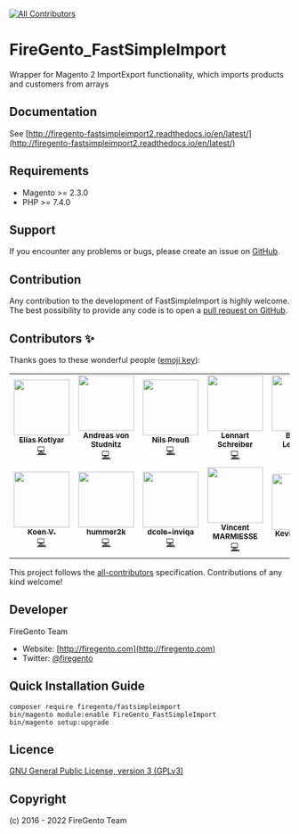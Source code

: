 <!-- ALL-CONTRIBUTORS-BADGE:START - Do not remove or modify this section -->
[![All Contributors](https://img.shields.io/badge/all_contributors-12-orange.svg?style=flat-square)](#contributors-)
<!-- ALL-CONTRIBUTORS-BADGE:END -->
# FireGento_FastSimpleImport

Wrapper for Magento 2 ImportExport functionality, which imports products and customers from arrays


## Documentation

See [http://firegento-fastsimpleimport2.readthedocs.io/en/latest/](http://firegento-fastsimpleimport2.readthedocs.io/en/latest/)

## Requirements

- Magento >= 2.3.0
- PHP >= 7.4.0

## Support

If you encounter any problems or bugs, please create an issue on [GitHub](https://github.com/magento-hackathon/FireGento_FastSimpleImport/issues).

## Contribution

Any contribution to the development of FastSimpleImport is highly welcome. The best possibility to provide any code is to open a [pull request on GitHub](https://help.github.com/articles/using-pull-requests).

## Contributors ✨

Thanks goes to these wonderful people ([emoji key](https://allcontributors.org/docs/en/emoji-key)):

<!-- ALL-CONTRIBUTORS-LIST:START - Do not remove or modify this section -->
<!-- prettier-ignore-start -->
<!-- markdownlint-disable -->
<table>
  <tr>
    <td align="center"><a href="https://github.com/EliasKotlyar"><img src="https://avatars0.githubusercontent.com/u/9529505?v=4" width="100px;" alt=""/><br /><sub><b>Elias Kotlyar</b></sub></a><br /><a href="https://github.com/firegento/FireGento_FastSimpleImport2/commits?author=EliasKotlyar" title="Code">💻</a></td>
    <td align="center"><a href="http://www.integer-net.de/agentur/andreas-von-studnitz/"><img src="https://avatars1.githubusercontent.com/u/662059?v=4" width="100px;" alt=""/><br /><sub><b>Andreas von Studnitz</b></sub></a><br /><a href="https://github.com/firegento/FireGento_FastSimpleImport2/commits?author=avstudnitz" title="Code">💻</a></td>
    <td align="center"><a href="https://github.com/nhp"><img src="https://avatars3.githubusercontent.com/u/512911?v=4" width="100px;" alt=""/><br /><sub><b>Nils Preuß</b></sub></a><br /><a href="https://github.com/firegento/FireGento_FastSimpleImport2/commits?author=nhp" title="Code">💻</a></td>
    <td align="center"><a href="https://www.webzap.eu/"><img src="https://avatars1.githubusercontent.com/u/563328?v=4" width="100px;" alt=""/><br /><sub><b>Lennart Schreiber</b></sub></a><br /><a href="https://github.com/firegento/FireGento_FastSimpleImport2/commits?author=Kipperlenny" title="Code">💻</a></td>
    <td align="center"><a href="http://www.youwe.nl/"><img src="https://avatars1.githubusercontent.com/u/701008?v=4" width="100px;" alt=""/><br /><sub><b>Bogdan Lewinsky</b></sub></a><br /><a href="https://github.com/firegento/FireGento_FastSimpleImport2/commits?author=blewinsky" title="Code">💻</a></td>
    <td align="center"><a href="https://github.com/rosenberger-e-conomix"><img src="https://avatars3.githubusercontent.com/u/47806105?v=4" width="100px;" alt=""/><br /><sub><b>rosenberger-e-conomix</b></sub></a><br /><a href="https://github.com/firegento/FireGento_FastSimpleImport2/commits?author=rosenberger-e-conomix" title="Code">💻</a></td>
    <td align="center"><a href="https://www.schmengler-se.de/"><img src="https://avatars1.githubusercontent.com/u/367320?v=4" width="100px;" alt=""/><br /><sub><b>Fabian Schmengler /></b></sub></a><br /><a href="https://github.com/firegento/FireGento_FastSimpleImport2/commits?author=schmengler" title="Code">💻</a></td>
  </tr>
  <tr>
    <td align="center"><a href="https://github.com/koenner01"><img src="https://avatars3.githubusercontent.com/u/13639210?v=4" width="100px;" alt=""/><br /><sub><b>Koen V.</b></sub></a><br /><a href="https://github.com/firegento/FireGento_FastSimpleImport2/commits?author=koenner01" title="Code">💻</a></td>
    <td align="center"><a href="https://github.com/hummer2k"><img src="https://avatars1.githubusercontent.com/u/2178371?v=4" width="100px;" alt=""/><br /><sub><b>hummer2k</b></sub></a><br /><a href="https://github.com/firegento/FireGento_FastSimpleImport2/commits?author=hummer2k" title="Code">💻</a></td>
    <td align="center"><a href="https://github.com/dcole-inviqa"><img src="https://avatars0.githubusercontent.com/u/6168391?v=4" width="100px;" alt=""/><br /><sub><b>dcole-inviqa</b></sub></a><br /><a href="https://github.com/firegento/FireGento_FastSimpleImport2/commits?author=dcole-inviqa" title="Code">💻</a></td>
    <td align="center"><a href="https://github.com/VincentMarmiesse"><img src="https://avatars0.githubusercontent.com/u/1949412?v=4" width="100px;" alt=""/><br /><sub><b>Vincent MARMIESSE</b></sub></a><br /><a href="https://github.com/firegento/FireGento_FastSimpleImport2/commits?author=VincentMarmiesse" title="Code">💻</a></td>
    <td align="center"><a href="https://github.com/kkrieger85"><img src="https://avatars2.githubusercontent.com/u/4435523?v=4" width="100px;" alt=""/><br /><sub><b>Kevin Krieger</b></sub></a><br /><a href="https://github.com/firegento/FireGento_FastSimpleImport2/commits?author=kkrieger85" title="Documentation">📖</a></td>
    <td align="center"><a href="https://github.com/sprankhub"><img src="https://avatars.githubusercontent.com/u/930199?v=4" width="100px;" alt=""/><br /><sub><b>Simon Sprankel</b></sub></a><br /><a href="https://github.com/firegento/FireGento_FastSimpleImport2/commits?author=sprankhub" title="Code">💻</a></td>
  </tr>
</table>

<!-- markdownlint-enable -->
<!-- prettier-ignore-end -->
<!-- ALL-CONTRIBUTORS-LIST:END -->

This project follows the [all-contributors](https://github.com/all-contributors/all-contributors) specification. Contributions of any kind welcome!

## Developer

FireGento Team
* Website: [http://firegento.com](http://firegento.com)
* Twitter: [@firegento](https://twitter.com/firegento)

## Quick Installation Guide

    composer require firegento/fastsimpleimport 
    bin/magento module:enable FireGento_FastSimpleImport
    bin/magento setup:upgrade
    
## Licence

[GNU General Public License, version 3 (GPLv3)](http://opensource.org/licenses/gpl-3.0)

## Copyright

(c) 2016 - 2022 FireGento Team

